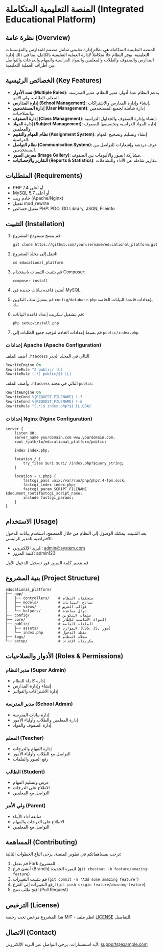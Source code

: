 # المنصة التعليمية المتكاملة (Integrated Educational Platform)

## نظرة عامة (Overview)

المنصة التعليمية المتكاملة هي نظام إدارة تعليمي شامل مصمم للمدارس والمؤسسات التعليمية. يوفر النظام حلاً متكاملاً لإدارة العملية التعليمية بالكامل، بما في ذلك إدارة المدارس والصفوف والطلاب والمعلمين والمواد الدراسية والمهام والدرجات والتواصل بين أطراف العملية التعليمية.

## الخصائص الرئيسية (Key Features)

- **تعدد الأدوار (Multiple Roles)**: يدعم النظام عدة أدوار: مدير النظام، مدير المدرسة، المعلم، الطالب، ولي الأمر.
- **إدارة المدارس (School Management)**: إنشاء وإدارة المدارس والاشتراكات.
- **إدارة المستخدمين (User Management)**: إدارة شاملة لجميع المستخدمين والصلاحيات.
- **إدارة الصفوف (Class Management)**: إنشاء وإدارة الصفوف والجداول الدراسية.
- **إدارة المواد (Subject Management)**: إدارة المواد الدراسية وتخصيصها للصفوف والمعلمين.
- **نظام المهام والتقييم (Assignment System)**: إنشاء وتسليم وتصحيح المهام الدراسية.
- **نظام التواصل (Communication System)**: غرف دردشة وإشعارات للتواصل بين المستخدمين.
- **معرض الصور (Image Gallery)**: مشاركة الصور والألبومات بين الصفوف.
- **التقارير والإحصائيات (Reports & Statistics)**: تقارير شاملة عن الأداء والنشاطات.

## المتطلبات (Requirements)

- PHP 7.4 أو أعلى
- MySQL 5.7 أو أعلى
- خادم ويب (Apache/Nginx)
- تفعيل mod_rewrite
- تفعيل خصائص PHP: PDO, GD Library, JSON, Fileinfo

## التثبيت (Installation)

1. قم بنسخ مستودع المشروع:
   ```
   git clone https://github.com/yourusername/educational_platform.git
   ```

2. انتقل إلى مجلد المشروع:
   ```
   cd educational_platform
   ```

3. قم بتثبيت التبعيات باستخدام Composer:
   ```
   composer install
   ```

4. أنشئ قاعدة بيانات جديدة في MySQL.

5. قم بتعديل ملف التكوين `config/database.php` بإعدادات قاعدة البيانات الخاصة بك.

6. قم بتشغيل سكربت إعداد قاعدة البيانات:
   ```
   php setup/install.php
   ```

7. قم بضبط إعدادات الخادم لتوجيه جميع الطلبات إلى `public/index.php`.

### إعدادات Apache (Apache Configuration)

أضف الملف `.htaccess` التالي في المجلد الجذر:

```apache
RewriteEngine On
RewriteRule ^$ public/ [L]
RewriteRule (.*) public/$1 [L]
```

وأضف الملف `.htaccess` التالي في مجلد `public`:

```apache
RewriteEngine On
RewriteCond %{REQUEST_FILENAME} !-f
RewriteCond %{REQUEST_FILENAME} !-d
RewriteRule ^(.*)$ index.php?$1 [L,QSA]
```

### إعدادات Nginx (Nginx Configuration)

```nginx
server {
    listen 80;
    server_name yourdomain.com www.yourdomain.com;
    root /path/to/educational_platform/public;

    index index.php;

    location / {
        try_files $uri $uri/ /index.php?$query_string;
    }

    location ~ \.php$ {
        fastcgi_pass unix:/var/run/php/php7.4-fpm.sock;
        fastcgi_index index.php;
        fastcgi_param SCRIPT_FILENAME $document_root$fastcgi_script_name;
        include fastcgi_params;
    }
}
```

## الاستخدام (Usage)

بعد التثبيت، يمكنك الوصول إلى النظام من خلال المتصفح. استخدم بيانات الدخول الافتراضية للمدير الرئيسي:

- البريد الإلكتروني: admin@system.com
- كلمة المرور: admin123

قم بتغيير كلمة المرور فور تسجيل الدخول الأول.

## بنية المشروع (Project Structure)

```
educational_platform/
├── app/
│   ├── controllers/    # متحكمات النظام
│   ├── models/         # نماذج البيانات
│   ├── views/          # قوالب العرض
│   └── helpers/        # دوال مساعدة
├── config/             # ملفات التكوين
├── core/               # النواة الأساسية للإطار
├── public/             # الملفات العامة
│   ├── assets/         # الموارد (CSS, JS, صور)
│   └── index.php       # نقطة الدخول
├── logs/               # سجلات النظام
└── setup/              # سكربتات الإعداد
```

## الأدوار والصلاحيات (Roles & Permissions)

### مدير النظام (Super Admin)
- إدارة كاملة للنظام
- إنشاء وإدارة المدارس
- إدارة الاشتراكات والفواتير

### مدير المدرسة (School Admin)
- إدارة بيانات المدرسة
- إدارة المعلمين والطلاب وأولياء الأمور
- إدارة الصفوف والمواد

### المعلم (Teacher)
- إدارة المهام والدرجات
- التواصل مع الطلاب وأولياء الأمور
- رفع الصور والملفات

### الطالب (Student)
- عرض وتسليم المهام
- الاطلاع على الدرجات
- التواصل مع المعلمين

### ولي الأمر (Parent)
- متابعة أداء الأبناء
- الاطلاع على الدرجات والمهام
- التواصل مع المعلمين

## المساهمة (Contributing)

نرحب بمساهماتكم في تطوير المنصة. يرجى اتباع الخطوات التالية:

1. قم بعمل Fork للمشروع
2. أنشئ فرع (Branch) للميزة الجديدة (`git checkout -b feature/amazing-feature`)
3. قم بتثبيت التغييرات (`git commit -m 'Add some amazing feature'`)
4. ارفع التغييرات إلى الفرع (`git push origin feature/amazing-feature`)
5. افتح طلب دمج (Pull Request)

## الترخيص (License)

هذا المشروع مرخص تحت رخصة MIT - انظر ملف [LICENSE](LICENSE) للتفاصيل.

## الاتصال (Contact)

لأية استفسارات، يرجى التواصل عبر البريد الإلكتروني: support@example.com
